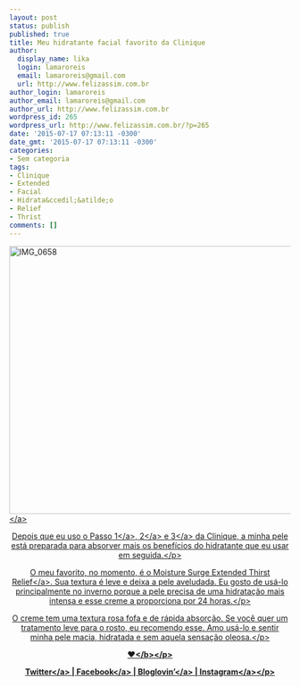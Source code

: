 ```yaml
---
layout: post
status: publish
published: true
title: Meu hidratante facial favorito da Clinique
author:
  display_name: lika
  login: lamaroreis
  email: lamaroreis@gmail.com
  url: http://www.felizassim.com.br
author_login: lamaroreis
author_email: lamaroreis@gmail.com
author_url: http://www.felizassim.com.br
wordpress_id: 265
wordpress_url: http://www.felizassim.com.br/?p=265
date: '2015-07-17 07:13:11 -0300'
date_gmt: '2015-07-17 07:13:11 -0300'
categories:
- Sem categoria
tags:
- Clinique
- Extended
- Facial
- Hidrata&ccedil;&atilde;o
- Relief
- Thrist
comments: []
---
```

<p><a href="http:&#47;&#47;52.88.2.168&#47;wp-content&#47;uploads&#47;2015&#47;07&#47;IMG_0658-e1437109120414.jpg"><img class="aligncenter wp-image-266 size-large" src="http:&#47;&#47;52.88.2.168&#47;wp-content&#47;uploads&#47;2015&#47;07&#47;IMG_0658-e1437109120414-1024x768.jpg" alt="IMG_0658" width="640" height="480" &#47;><&#47;a></p>
<p style="text-align: center;">Depois que eu uso o <a href="http:&#47;&#47;www.felizassim.com.br&#47;clinique-sabonete-liquido-facial-passo-1&#47;" target="_blank">Passo 1<&#47;a>, <a href="http:&#47;&#47;www.felizassim.com.br&#47;clinique-clarifying-lotion-mild-passo-2&#47;" target="_blank">2<&#47;a> e <a href="http:&#47;&#47;www.felizassim.com.br&#47;clinique-dramatically-different-moisturizing-gel-passo-3&#47;" target="_blank">3<&#47;a> da Clinique, a minha pele est&aacute; preparada para absorver mais&nbsp;os benef&iacute;cios do&nbsp;hidratante&nbsp;que eu usar em seguida.<&#47;p></p>
<p style="text-align: center;">O meu favorito, no momento, &eacute; o <a href="http:&#47;&#47;www.clinique.com.br&#47;product&#47;1687&#47;5089&#47;Cuidados_com_a_Pele&#47;Hidratantes&#47;Moisture-Surge-Extended-Thirst-Relief&#47;index.tmpl" target="_blank">Moisture Surge Extended Thirst Relief<&#47;a>.&nbsp;Sua textura &eacute; leve e deixa a pele aveludada. Eu gosto de us&aacute;-lo principalmente no inverno porque a pele precisa de&nbsp;uma hidrata&ccedil;&atilde;o mais intensa e esse creme a proporciona&nbsp;por 24 horas.<&#47;p></p>
<p style="text-align: center;">O creme tem uma textura rosa fofa e de r&aacute;pida absor&ccedil;&atilde;o. Se voc&ecirc; quer um tratamento leve para o rosto, eu recomendo esse. Amo us&aacute;-lo e sentir minha pele macia, hidratada e sem aquela sensa&ccedil;&atilde;o oleosa.<&#47;p></p>
<p style="text-align: center;"><b>&hearts;<&#47;b><&#47;p></p>
<p style="text-align: center;"><a href="https:&#47;&#47;twitter.com&#47;lettiicee" target="_blank">Twitter<&#47;a>&nbsp;|&nbsp;<a href="http:&#47;&#47;www.facebook.com&#47;blogfelizassim" target="_blank">Facebook<&#47;a>&nbsp;|&nbsp;<a href="https:&#47;&#47;www.bloglovin.com&#47;blogs&#47;feliz-assim-14224049" target="_blank">Bloglovin&rsquo;<&#47;a>&nbsp;|&nbsp;<a href="http:&#47;&#47;instagram.com&#47;lettiicee" target="_blank">Instagram<&#47;a><&#47;p></p>
